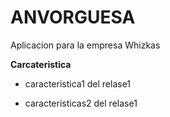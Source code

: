 # ANVORGUESA


Aplicacion para la empresa Whizkas

**Carcateristica**

+ caracteristica1 del relase1

+ caracteristicas2 del relase1
